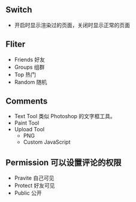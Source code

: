 ## Switch
- 开启时显示渲染过的页面，关闭时显示正常的页面
  
## Fliter
- Friends 好友
- Groups 组群
- Top 热门
- Random 随机
  
## Comments
- Text Tool
  类似 Photoshop 的文字框工具。
- Paint Tool
- Upload Tool
  - PNG
  - Custom JavaScript
  
## Permission 可以设置评论的权限
- Pravite 自己可见
- Protect 好友可见
- Public 公开
 
